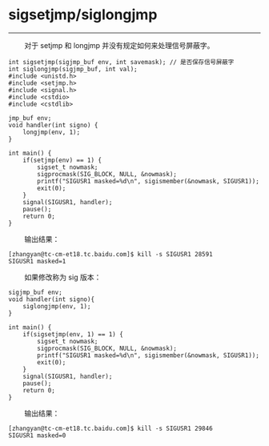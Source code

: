 # sigsetjmp/siglongjmp
***

&emsp;&emsp;
对于 setjmp 和 longjmp 并没有规定如何来处理信号屏蔽字。

    int sigsetjmp(sigjmp_buf env, int savemask); // 是否保存信号屏蔽字
    int siglongjmp(sigjmp_buf, int val);
    #include <unistd.h>
    #include <setjmp.h>
    #include <signal.h>
    #include <cstdio>
    #include <cstdlib>
    
    jmp_buf env;
    void handler(int signo) {
        longjmp(env, 1);
    }
    
    int main() {
        if(setjmp(env) == 1) {
            sigset_t nowmask;
            sigprocmask(SIG_BLOCK, NULL, &nowmask);
            printf("SIGUSR1 masked=%d\n", sigismember(&nowmask, SIGUSR1));
            exit(0);
        }
        signal(SIGUSR1, handler);
        pause();
        return 0;
    }

&emsp;&emsp;
输出结果：

    [zhangyan@tc-cm-et18.tc.baidu.com]$ kill -s SIGUSR1 28591
    SIGUSR1 masked=1

&emsp;&emsp;
如果修改称为 sig 版本：

    sigjmp_buf env;
    void handler(int signo){
        siglongjmp(env, 1);
    }
    
    int main() {
        if(sigsetjmp(env, 1) == 1) {
            sigset_t nowmask;
            sigprocmask(SIG_BLOCK, NULL, &nowmask);
            printf("SIGUSR1 masked=%d\n", sigismember(&nowmask, SIGUSR1));
            exit(0);
        }
        signal(SIGUSR1, handler);
        pause();
        return 0;
    }

&emsp;&emsp;
输出结果：

    [zhangyan@tc-cm-et18.tc.baidu.com]$ kill -s SIGUSR1 29846
    SIGUSR1 masked=0
